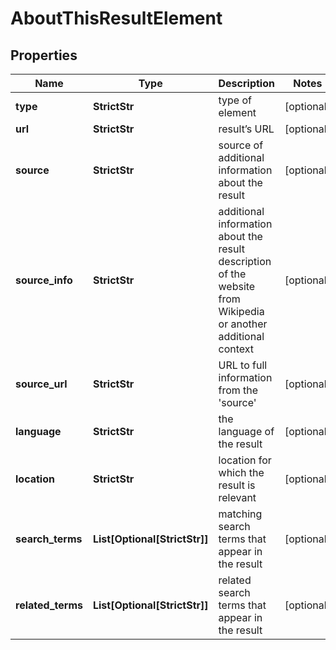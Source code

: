 # AboutThisResultElement


## Properties

| Name | Type | Description | Notes |
|------------ | ------------- | ------------- | -------------|
**type** | **StrictStr** | type of element |[optional]|
**url** | **StrictStr** | result’s URL |[optional]|
**source** | **StrictStr** | source of additional information about the result |[optional]|
**source_info** | **StrictStr** | additional information about the result<br>description of the website from Wikipedia or another additional context |[optional]|
**source_url** | **StrictStr** | URL to full information from the 'source' |[optional]|
**language** | **StrictStr** | the language of the result |[optional]|
**location** | **StrictStr** | location for which the result is relevant |[optional]|
**search_terms** | **List[Optional[StrictStr]]** | matching search terms that appear in the result |[optional]|
**related_terms** | **List[Optional[StrictStr]]** | related search terms that appear in the result |[optional]|